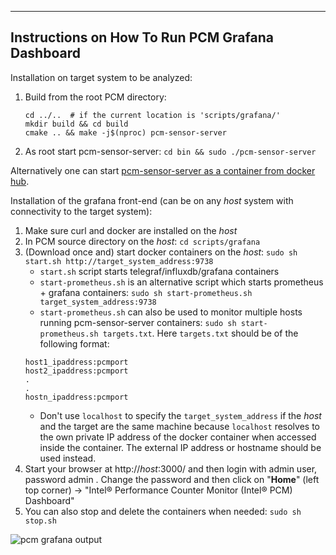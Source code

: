 --------------------------------------------------------------------------------
Instructions on How To Run PCM Grafana Dashboard
--------------------------------------------------------------------------------

Installation on target system to be analyzed:
1.  Build from the root PCM directory:
    ```
    cd ../..  # if the current location is 'scripts/grafana/'
    mkdir build && cd build
    cmake .. && make -j$(nproc) pcm-sensor-server
    ```
2.  As root start pcm-sensor-server:
    `cd bin && sudo ./pcm-sensor-server`

Alternatively one can start [pcm-sensor-server as a container from docker hub](../../doc/DOCKER_README.md).

Installation of the grafana front-end (can be on any *host* system with connectivity to the target system):
1.  Make sure curl and docker are installed on the *host*
2.  In PCM source directory on the *host*: `cd scripts/grafana`
3.  (Download once and) start docker containers on the *host*: `sudo sh start.sh http://target_system_address:9738`
       - `start.sh` script starts telegraf/influxdb/grafana containers
       - `start-prometheus.sh` is an alternative script which starts prometheus + grafana containers: `sudo sh start-prometheus.sh target_system_address:9738`
       - `start-prometheus.sh` can also be used to monitor multiple hosts running pcm-sensor-server containers: `sudo sh start-prometheus.sh targets.txt`. Here `targets.txt` should be of the following format:
       ```properties
       host1_ipaddress:pcmport
       host2_ipaddress:pcmport
       .
       .
       hostn_ipaddress:pcmport
       ```
       - Don't use `localhost` to specify the `target_system_address` if the *host* and the target are the same machine because `localhost` resolves to the own private IP address of the docker container when accessed inside the container. The external IP address or hostname should be used instead.
4.  Start your browser at http://*host*:3000/ and then login with admin user, password admin . Change the password and then click on "**Home**" (left top corner) -> "Intel&reg; Performance Counter Monitor (Intel&reg; PCM) Dashboard"
5.  You can also stop and delete the containers when needed: `sudo sh stop.sh`


![pcm grafana output](https://raw.githubusercontent.com/wiki/opcm/pcm/pcm-dashboard-full.png)
